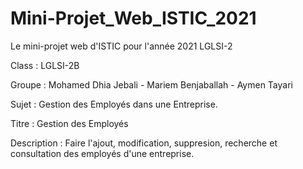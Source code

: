 # Mini-Projet_Web_ISTIC_2021
Le mini-projet web d'ISTIC pour l'année 2021 LGLSI-2

Class : LGLSI-2B

Groupe : Mohamed Dhia Jebali - Mariem Benjaballah - Aymen Tayari

Sujet : Gestion des Employés dans une Entreprise.

Titre : Gestion des Employés

Description : Faire l'ajout, modification, suppresion, recherche et consultation des employés d'une entreprise.